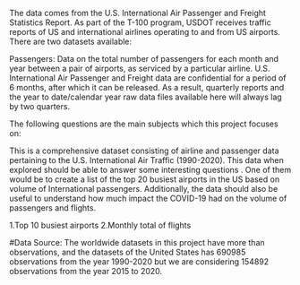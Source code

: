 The data comes from the U.S. International Air Passenger and Freight Statistics Report. As part of the T-100 program, USDOT receives traffic reports of US and international airlines operating to and from US airports. There are two datasets available:

Passengers: Data on the total number of passengers for each month and year between a pair of airports, as serviced by a particular airline.
U.S. International Air Passenger and Freight data are confidential for a period of 6 months, after which it can be released. As a result, quarterly reports and the year to date/calendar year raw data files available here will always lag by two quarters.

The following questions are the main subjects which this project focuses on:

This is a comprehensive dataset consisting of airline and passenger data pertaining to the U.S. International Air Traffic (1990-2020). This data when explored should be able to answer some interesting questions . One of them would be to create a list of the top 20 busiest airports in the US based on volume of International passengers. Additionally, the data should also be useful to understand how much impact the COVID-19 had on the volume of passengers and flights.

1.Top 10 busiest airports
2.Monthly total of flights


#Data Source: 
The worldwide datasets in this project have more than observations, and the datasets of the United States has 690985 observations from the year 1990-2020 but we are considering 154892 observations from the year 2015 to 2020.
